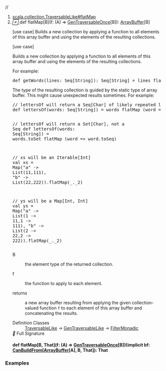 //
<ol>
<li><a href="https://www.scala-lang.org/api/2.12.3/scala/collection/mutable/ArrayBuffer.html#flatMap[B](f:A=>scala.collection.GenTraversableOnce[B]):scala.collection.mutable.ArrayBuffer[B]">scala.collection.TraversableLike#flatMap</a></li>
<li name="scala.collection.TraversableLike#flatMap" visbl="pub" class="indented0 " data-isabs="false" fullcomment="yes" group="Ungrouped"> <a id="flatMap[B](f:A=>scala.collection.GenTraversableOnce[B]):scala.collection.mutable.ArrayBuffer[B]"></a><a id="flatMap[B]((A)⇒GenTraversableOnce[B]):ArrayBuffer[B]"></a> <span class="permalink"> <a href="../../../scala/collection/mutable/ArrayBuffer.html#flatMap[B](f:A=>scala.collection.GenTraversableOnce[B]):scala.collection.mutable.ArrayBuffer[B]" title="Permalink"> <i class="material-icons"></i> </a> </span> <span class="modifier_kind"> <span class="modifier"></span> <span class="kind">def</span> </span> <span class="symbol"> <span class="name">flatMap</span><span class="tparams">[<span name="B">B</span>]</span><span class="params">(<span name="f">f: (<span class="extype" name="scala.collection.GenTraversableLike.A">A</span>) ⇒ <a href="../GenTraversableOnce.html" class="extype" name="scala.collection.GenTraversableOnce">GenTraversableOnce</a>[<span class="extype" name="scala.collection.TraversableLike.flatMap.B">B</span>]</span>)</span><span class="result">: <a href="" class="extype" name="scala.collection.mutable.ArrayBuffer">ArrayBuffer</a>[<span class="extype" name="scala.collection.TraversableLike.flatMap.B">B</span>]</span> </span> <p class="shortcomment cmt">[use case] Builds a new collection by applying a function to all elements of this array buffer and using the elements of the resulting collections.</p>
 <div class="fullcomment">
  [use case] 
  <div class="comment cmt">
   <p> Builds a new collection by applying a function to all elements of this array buffer and using the elements of the resulting collections.</p>
   <p> For example:</p>
   <pre><span class="kw">def</span> getWords(lines: <span class="std">Seq</span>[<span class="std">String</span>]): <span class="std">Seq</span>[<span class="std">String</span>] = lines flatMap (line <span class="kw">=&gt;</span> line split <span class="lit">"\\W+"</span>)</pre>
   <p> The type of the resulting collection is guided by the static type of array buffer. This might cause unexpected results sometimes. For example:</p>
   <pre><span class="cmt">// lettersOf will return a Seq[Char] of likely repeated letters, instead of a Set</span>
<span class="kw">def</span> lettersOf(words: <span class="std">Seq</span>[<span class="std">String</span>]) = words flatMap (word <span class="kw">=&gt;</span> word.toSet)

<span class="cmt">// lettersOf will return a Set[Char], not a Seq</span>
<span class="kw">def</span> lettersOf(words: <span class="std">Seq</span>[<span class="std">String</span>]) = words.toSet flatMap (word <span class="kw">=&gt;</span> word.toSeq)

<span class="cmt">// xs will be an Iterable[Int]</span>
<span class="kw">val</span> xs = <span class="std">Map</span>(<span class="lit">"a"</span> -&gt; <span class="std">List</span>(<span class="num">11</span>,<span class="num">111</span>), <span class="lit">"b"</span> -&gt; <span class="std">List</span>(<span class="num">22</span>,<span class="num">222</span>)).flatMap(_._2)

<span class="cmt">// ys will be a Map[Int, Int]</span>
<span class="kw">val</span> ys = <span class="std">Map</span>(<span class="lit">"a"</span> -&gt; <span class="std">List</span>(<span class="num">1</span> -&gt; <span class="num">11</span>,<span class="num">1</span> -&gt; <span class="num">111</span>), <span class="lit">"b"</span> -&gt; <span class="std">List</span>(<span class="num">2</span> -&gt; <span class="num">22</span>,<span class="num">2</span> -&gt; <span class="num">222</span>)).flatMap(_._2)</pre>
  </div>
  <dl class="paramcmts block">
   <dt class="tparam">
    B
   </dt>
   <dd class="cmt">
    <p>the element type of the returned collection.</p>
   </dd>
   <dt class="param">
    f
   </dt>
   <dd class="cmt">
    <p>the function to apply to each element.</p>
   </dd>
   <dt>
    returns
   </dt>
   <dd class="cmt">
    <p>a new array buffer resulting from applying the given collection-valued function <code>f</code> to each element of this array buffer and concatenating the results.</p>
   </dd>
  </dl>
  <dl class="attributes block"> 
   <dt>
    Definition Classes
   </dt>
   <dd>
    <a href="../TraversableLike.html" class="extype" name="scala.collection.TraversableLike">TraversableLike</a> → 
    <a href="../GenTraversableLike.html" class="extype" name="scala.collection.GenTraversableLike">GenTraversableLike</a> → 
    <a href="../generic/FilterMonadic.html" class="extype" name="scala.collection.generic.FilterMonadic">FilterMonadic</a>
   </dd>
   <div class="full-signature-block toggleContainer"> 
    <span class="toggle"> <i class="material-icons"></i> Full Signature </span> 
    <div class="hiddenContent full-signature-usecase">
     <h4 id="signature" class="signature"> <span class="modifier_kind"> <span class="modifier"></span> <span class="kind">def</span> </span> <span class="symbol"> <span class="name">flatMap</span><span class="tparams">[<span name="B">B</span>, <span name="That">That</span>]</span><span class="params">(<span name="f">f: (<span class="extype" name="scala.collection.mutable.ArrayBuffer.A">A</span>) ⇒ <a href="../GenTraversableOnce.html" class="extype" name="scala.collection.GenTraversableOnce">GenTraversableOnce</a>[<span class="extype" name="scala.collection.TraversableLike.flatMap.B">B</span>]</span>)</span><span class="params">(<span class="implicit">implicit </span><span name="bf">bf: <a href="../generic/CanBuildFrom.html" class="extype" name="scala.collection.generic.CanBuildFrom">CanBuildFrom</a>[<a href="" class="extype" name="scala.collection.mutable.ArrayBuffer">ArrayBuffer</a>[<span class="extype" name="scala.collection.mutable.ArrayBuffer.A">A</span>], <span class="extype" name="scala.collection.TraversableLike.flatMap.B">B</span>, <span class="extype" name="scala.collection.TraversableLike.flatMap.That">That</span>]</span>)</span><span class="result">: <span class="extype" name="scala.collection.TraversableLike.flatMap.That">That</span></span> </span> </h4>
    </div> 
   </div>
  </dl>
 </div> </li>
        </ol>


### Examples



